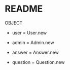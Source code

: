 # README

OBJECT

* user = User.new

* admin = Admin.new

* answer = Answer.new

* question = Question.new

